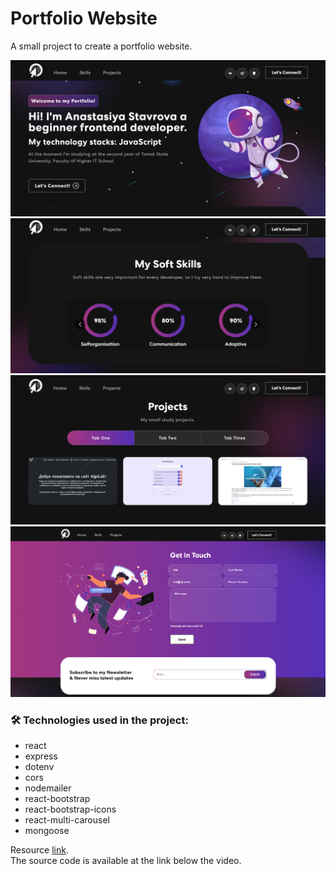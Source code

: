 # Portfolio Website

A small project to create a portfolio website.

<div align="center">
  <img src="./src/assets/readme/screen1.png" alt="Developer Information">
  <img src="./src/assets/readme/screen2.png" alt="Developer Soft Skills">
  <img src="./src/assets/readme/screen3.png" alt="Developer Projects">
  <img src="./src/assets/readme/screen4.png" alt="Get In Touch With Developer">
</div>

### :hammer_and_wrench: Technologies used in the project:

- react
- express
- dotenv
- cors
- nodemailer
- react-bootstrap
- react-bootstrap-icons
- react-multi-carousel
- mongoose

Resource [link](https://youtu.be/hYv6BM2fWd8?si=GqNyq2UoEkC-7q-T).<br/>
The source code is available at the link below the video.
